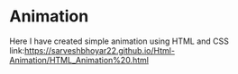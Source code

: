 # Animation
Here I have created simple animation using HTML and CSS
link:https://sarveshbhoyar22.github.io/Html-Animation/HTML_Animation%20.html
